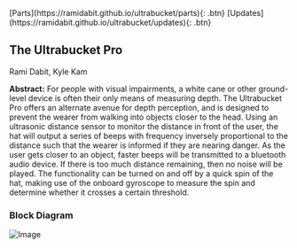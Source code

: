 <link rel="stylesheet" href="styles.css">
[Parts](https://ramidabit.github.io/ultrabucket/parts){: .btn}
[Updates](https://ramidabit.github.io/ultrabucket/updates){: .btn}


## The Ultrabucket Pro

Rami Dabit, Kyle Kam

**Abstract:** For people with visual impairments, a white cane or other ground-level device is often their only means of measuring depth. The Ultrabucket Pro offers an alternate avenue for depth perception, and is designed to prevent the wearer from walking into objects closer to the head. Using an ultrasonic distance sensor to monitor the distance in front of the user, the hat will output a series of beeps with frequency inversely proportional to the distance such that the wearer is informed if they are nearing danger. As the user gets closer to an object, faster beeps will be transmitted to a bluetooth audio device. If there is too much distance remaining, then no noise will be played. The functionality can be turned on and off by a quick spin of the hat, making use of the onboard gyroscope to measure the spin and determine whether it crosses a certain threshold.

### Block Diagram
![Image](https://i.imgur.com/DSP5qK6.png)
